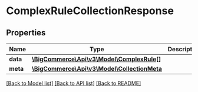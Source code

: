 # ComplexRuleCollectionResponse

## Properties
Name | Type | Description | Notes
------------ | ------------- | ------------- | -------------
**data** | [**\BigCommerce\Api\v3\Model\ComplexRule[]**](ComplexRule.md) |  | [optional] 
**meta** | [**\BigCommerce\Api\v3\Model\CollectionMeta**](CollectionMeta.md) |  | [optional] 

[[Back to Model list]](../README.md#documentation-for-models) [[Back to API list]](../README.md#documentation-for-api-endpoints) [[Back to README]](../README.md)


